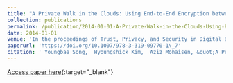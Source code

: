 ```yaml
---
title: "A Private Walk in the Clouds: Using End-to-End Encryption between Cloud Applications in a Personal Domain"
collection: publications
permalink: /publication/2014-01-01-A-Private-Walk-in-the-Clouds-Using-End-to-End-Encryption-between-Cloud-Applications-in-a-Personal-Domain
date: 2014-01-01
venue: 'In the proceedings of Trust, Privacy, and Security in Digital Business - 11th International Conference, TrustBus 2014, Munich, Germany, September 2-3, 2014. Proceedings'
paperurl: 'https://doi.org/10.1007/978-3-319-09770-1\_7'
citation: ' Youngbae Song,  Hyoungshick Kim,  Aziz Mohaisen, &quot;A Private Walk in the Clouds: Using End-to-End Encryption between Cloud Applications in a Personal Domain.&quot; In the proceedings of Trust, Privacy, and Security in Digital Business - 11th International Conference, TrustBus 2014, Munich, Germany, September 2-3, 2014. Proceedings, 2014.'
---
```

[Access paper here](https://doi.org/10.1007/978-3-319-09770-1\_7){:target="_blank"}
